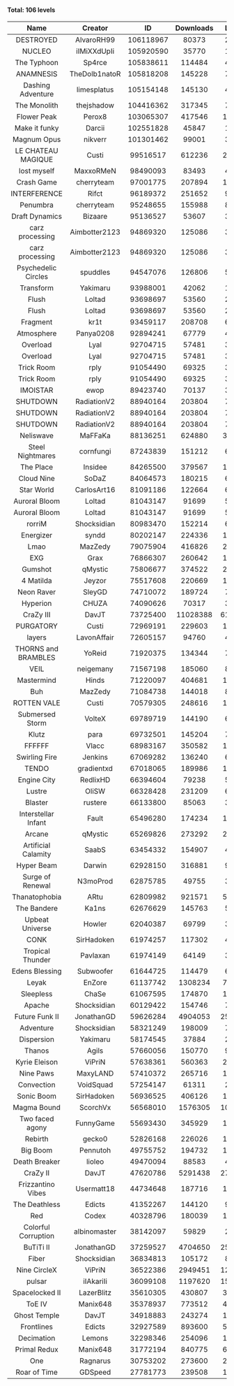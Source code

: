 #### Total: 106 levels

| Name | Creator | ID | Downloads | Likes |
|:---:|:---:|:---:|:---:|:---:|
| DESTROYED | AlvaroRH99 | 106118967 | 80373 | 2459
| NUCLEO | iIMiXXdUpIi | 105920590 | 35770 | 1812
| The Typhoon | Sp4rce | 105838611 | 114484 | 4556
| ANAMNESIS | TheDolb1natoR | 105818208 | 145228 | 7450
| Dashing Adventure | limesplatus | 105154148 | 145130 | 4934
| The Monolith | thejshadow | 104416362 | 317345 | 7995
| Flower Peak | Perox8 | 103065307 | 417546 | 12796
| Make it funky | Darcii | 102551828 | 45847 | 1511
| Magnum Opus | nikverr | 101301462 | 99001 | 3018
| LE CHATEAU MAGIQUE | Custi | 99516517 | 612236 | 21233
| lost myself | MaxxoRMeN | 98490093 | 83493 | 4656
| Crash Game | cherryteam | 97001775 | 207894 | 10839
| INTERFERENCE | Rifct | 96189372 | 251652 | 9216
| Penumbra | cherryteam | 95248655 | 155988 | 8579
| Draft Dynamics | Bizaare | 95136527 | 53607 | 3010
| carz processing | Aimbotter2123 | 94869320 | 125086 | 3725
| carz processing | Aimbotter2123 | 94869320 | 125086 | 3725
| Psychedelic Circles | spuddles | 94547076 | 126806 | 5293
| Transform | Yakimaru | 93988001 | 42062 | 1857
| Flush | Loltad | 93698697 | 53560 | 2515
| Flush | Loltad | 93698697 | 53560 | 2515
| Fragment | kr1t | 93459117 | 208708 | 6607
| Atmosphere | Panya0208 | 92894241 | 67779 | 4461
| Overload | Lyal | 92704715 | 57481 | 3577
| Overload | Lyal | 92704715 | 57481 | 3577
| Trick Room | rply | 91054490 | 69325 | 3113
| Trick Room | rply | 91054490 | 69325 | 3113
| IMOISTAR | ewop | 89423740 | 70137 | 3467
| SHUTDOWN | RadiationV2 | 88940164 | 203804 | 7877
| SHUTDOWN | RadiationV2 | 88940164 | 203804 | 7877
| SHUTDOWN | RadiationV2 | 88940164 | 203804 | 7877
| Neliswave | MaFFaKa | 88136251 | 624880 | 30504
| Steel Nightmares | cornfungi | 87243839 | 151212 | 6137
| The  Place | Insidee | 84265500 | 379567 | 10175
| Cloud Nine | SoDaZ | 84064573 | 180215 | 6474
| Star World | CarlosArt16 | 81091186 | 122664 | 6531
| Auroral Bloom | Loltad | 81043147 | 91699 | 5253
| Auroral Bloom | Loltad | 81043147 | 91699 | 5253
| rorriM | Shocksidian | 80983470 | 152214 | 6846
| Energizer | syndd | 80202147 | 224336 | 12299
| Lmao | MazZedy | 79075904 | 416826 | 22362
| EXG | Grax | 76866307 | 260642 | 13056
| Gumshot | qMystic | 75806677 | 374522 | 20117
| 4 Matilda | Jeyzor | 75517608 | 220669 | 10261
| Neon Raver | SleyGD | 74710072 | 189724 | 7724
| Hyperion | CHUZA | 74090626 | 70317 | 3852
| CraZy III | DavJT | 73725400 | 11028388 | 614279
| PURGATORY | Custi | 72969191 | 229603 | 11214
| layers | LavonAffair | 72605157 | 94760 | 4464
| THORNS and BRAMBLES | YoReid | 71920375 | 134344 | 7083
| VEIL | neigemany | 71567198 | 185060 | 8640
| Mastermind | Hinds | 71220097 | 404681 | 19473
| Buh | MazZedy | 71084738 | 144018 | 8619
| ROTTEN VALE | Custi | 70579305 | 248616 | 11150
| Submersed Storm |  VolteX | 69789719 | 144190 | 6974
| Klutz | para | 69732501 | 145204 | 7048
| FFFFFF | Vlacc | 68983167 | 350582 | 15315
| Swirling Fire | Jenkins | 67069282 | 136240 | 6631
| TENDO | gradientxd | 67018065 | 189986 | 12171
| Engine City | RedlixHD | 66394604 | 79238 | 5023
| Lustre | OliSW | 66328428 | 231209 | 6578
| Blaster | rustere | 66133800 | 85063 | 3466
| Interstellar Infant | Fault | 65496280 | 174234 | 12790
| Arcane | qMystic | 65269826 | 273292 | 21673
| Artificial Calamity | SaabS | 63454332 | 154907 | 4911
| Hyper Beam | Darwin | 62928150 | 316881 | 9349
| Surge of Renewal | N3moProd | 62875785 | 49755 | 3122
| Thanatophobia | ARtu | 62809982 | 921571 | 56460
| The Bandere | Ka1ns | 62676629 | 145763 | 5054
| Upbeat Universe | Howler | 62040387 | 69799 | 3891
| CONK | SirHadoken | 61974257 | 117302 | 4836
| Tropical Thunder | Pavlaxan | 61974149 | 64149 | 3809
| Edens Blessing | Subwoofer | 61644725 | 114479 | 6384
| Leyak | EnZore | 61137742 | 1308234 | 79341
| Sleepless | ChaSe | 61067595 | 174870 | 10283
| Apache | Shocksidian | 60129422 | 154746 | 7349
| Future Funk II | JonathanGD | 59626284 | 4904053 | 252656
| Adventure | Shocksidian | 58321249 | 198009 | 7019
| Dispersion | Yakimaru | 58174545 | 37884 | 2053
| Thanos | Agils | 57660056 | 150770 | 9740
| Kyrie Eleison | ViPriN | 57638361 | 560363 | 24247
| Nine Paws | MaxyLAND | 57410372 | 265716 | 16487
| Convection | VoidSquad | 57254147 | 61311 | 2949
| Sonic Boom | SirHadoken | 56936525 | 406126 | 13050
| Magma Bound | ScorchVx | 56568010 | 1576305 | 107572
| Two faced agony | FunnyGame | 55693430 | 345929 | 16800
| Rebirth | gecko0 | 52826168 | 226026 | 14983
| Big Boom | Pennutoh | 49755752 | 194732 | 12492
| Death Breaker | lioleo | 49470094 | 88583 | 4133
| CraZy II | DavJT | 47620786 | 5291438 | 273799
| Frizzantino Vibes | Usermatt18 | 44734648 | 187716 | 12965
| The Deathless | Edicts | 41352267 | 144120 | 9937
| Red | Codex | 40328796 | 180039 | 11715
| Colorful Corruption | albinomaster | 38142097 | 59829 | 2562
| BuTiTi II | JonathanGD | 37259527 | 4704650 | 256188
| Fiber | Shocksidian | 36834813 | 105172 | 8732
| Nine CircleX | ViPriN | 36522386 | 2949451 | 129089
| pulsar | iIAkariIi | 36099108 | 1197620 | 152591
| Spacelocked II | LazerBlitz | 35610305 | 430807 | 30718
| ToE IV  | Manix648 | 35378937 | 773512 | 47913
| Ghost Temple | DavJT | 34918883 | 243274 | 15678
| Frontlines | Edicts | 32927589 | 893600 | 56217
| Decimation | Lemons | 32298346 | 254096 | 19913
| Primal Redux | Manix648 | 31772194 | 840775 | 60905
| One | Ragnarus | 30753202 | 273600 | 22937
| Roar of Time | GDSpeed | 27781773 | 239508 | 18487
